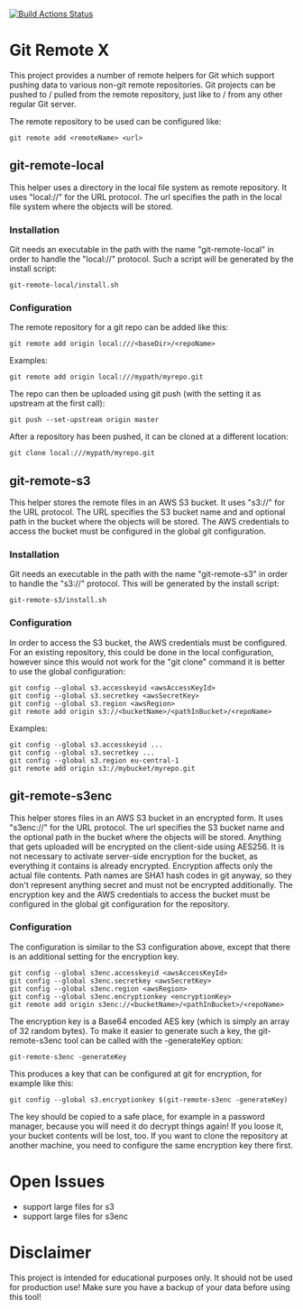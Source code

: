 [![Build Actions Status](https://github.com/phaensgen/git-remote-x/workflows/build/badge.svg)](https://github.com/phaensgen/git-remote-x/actions)

# Git Remote X
This project provides a number of remote helpers for Git which support pushing data to various non-git remote repositories.
Git projects can be pushed to / pulled from the remote repository, just like to / from any other regular Git server.

The remote repository to be used can be configured like:

```
git remote add <remoteName> <url>
```

## git-remote-local
This helper uses a directory in the local file system as remote repository. It uses "local://" for the URL protocol.
The url specifies the path in the local file system where the objects will be stored.

### Installation
Git needs an executable in the path with the name "git-remote-local" in order to handle the "local://" protocol.
Such a script will be generated by the install script:

```
git-remote-local/install.sh
```

### Configuration
The remote repository for a git repo can be added like this:

```
git remote add origin local:///<baseDir>/<repoName>
```

Examples:

```
git remote add origin local:///mypath/myrepo.git
```

The repo can then be uploaded using git push (with the setting it as upstream at the first call):

```
git push --set-upstream origin master
```

After a repository has been pushed, it can be cloned at a different location:

```
git clone local:///mypath/myrepo.git
```


## git-remote-s3
This helper stores the remote files in an AWS S3 bucket. It uses "s3://" for the URL protocol.
The URL specifies the S3 bucket name and and optional path in the bucket where the objects will be stored.
The AWS credentials to access the bucket must be configured in the global git configuration.

### Installation
Git needs an executable in the path with the name "git-remote-s3" in order to handle the "s3://" protocol.
This will be generated by the install script:

```
git-remote-s3/install.sh
```

### Configuration
In order to access the S3 bucket, the AWS credentials must be configured. For an existing repository, this could be
done in the local configuration, however since this would not work for the "git clone" command it is better to use the global configuration:

```
git config --global s3.accesskeyid <awsAccessKeyId>
git config --global s3.secretkey <awsSecretKey>
git config --global s3.region <awsRegion>
git remote add origin s3://<bucketName>/<pathInBucket>/<repoName>
```

Examples:

```
git config --global s3.accesskeyid ...
git config --global s3.secretkey ...
git config --global s3.region eu-central-1
git remote add origin s3://mybucket/myrepo.git
```


## git-remote-s3enc
This helper stores files in an AWS S3 bucket in an encrypted form. It uses "s3enc://" for the URL protocol.
The url specifies the S3 bucket name and the optional path in the bucket where the objects will be stored.
Anything that gets uploaded will be encrypted on the client-side using AES256. It is not necessary to activate server-side
encryption for the bucket, as everything it contains is already encrypted.
Encryption affects only the actual file contents. Path names are SHA1 hash codes in git anyway, so they don't represent anything secret
and must not be encrypted additionally.
The encryption key and the AWS credentials to access the bucket must be configured in the global git configuration for the repository.

### Configuration

The configuration is similar to the S3 configuration above, except that there is an additional setting for the
encryption key.

```
git config --global s3enc.accesskeyid <awsAccessKeyId>
git config --global s3enc.secretkey <awsSecretKey>
git config --global s3enc.region <awsRegion>
git config --global s3enc.encryptionkey <encryptionKey>
git remote add origin s3enc://<bucketName>/<pathInBucket>/<repoName>
```

The encryption key is a Base64 encoded AES key (which is simply an array of 32 random bytes). To make it easier to generate such a key,
the git-remote-s3enc tool can be called with the -generateKey option:

```
git-remote-s3enc -generateKey
```

This produces a key that can be configured at git for encryption, for example like this:

```
git config --global s3.encryptionkey $(git-remote-s3enc -generateKey)
```

The key should be copied to a safe place, for example in a password manager, because you will need it do decrypt things again!
If you loose it, your bucket contents will be lost, too. 
If you want to clone the repository at another machine, you need to configure the same encryption key there first.

# Open Issues
* support large files for s3
* support large files for s3enc

# Disclaimer
This project is intended for educational purposes only. It should not be used for production use! Make sure you have a backup of your data
before using this tool!
